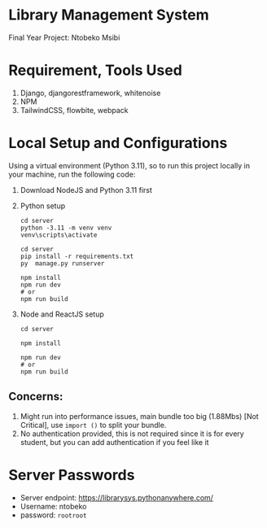# Library Management System

Final Year Project: Ntobeko Msibi


# Requirement, Tools Used

1. Django, djangorestframework, whitenoise
2. NPM
3. TailwindCSS, flowbite, webpack

# Local Setup and Configurations

Using a virtual environment (Python 3.11), so to run this project locally in your machine, run the following
code:

1. Download NodeJS and Python 3.11 first

2. Python setup

   ```shell
   cd server
   python -3.11 -m venv venv
   venv\scripts\activate
   
   cd server
   pip install -r requirements.txt
   py  manage.py runserver

   npm install
   npm run dev 
   # or
   npm run build
   ```

3. Node and ReactJS setup

   ```shell
   cd server
   
   npm install
   
   npm run dev 
   # or
   npm run build
   ```

## Concerns:

1. Might run into performance issues, main bundle too big (1.88Mbs) [Not Critical], use `import ()` to split your
   bundle.
2. No authentication provided, this is not required since it is for every student, but you can add authentication if you
   feel like it

# Server Passwords
- Server endpoint: https://librarysys.pythonanywhere.com/
- Username: ntobeko
- password: `rootroot`
